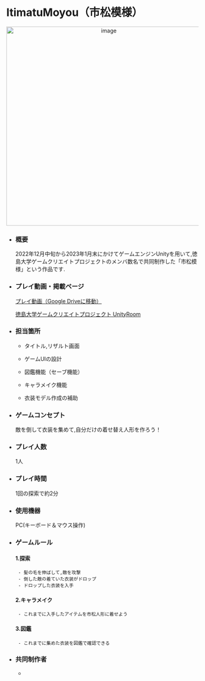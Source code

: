 # ItimatuMoyou（市松模様）

<p  align="center"><img width="521" alt="image" src="https://github.com/hirokazu1108/ItimatuMoyou/assets/87222170/03486443-112c-4062-b214-f6ab6dd52537"></p>


- ### 概要
  2022年12月中旬から2023年1月末にかけてゲームエンジンUnityを用いて,徳島大学ゲームクリエイトプロジェクトのメンバ数名で共同制作した「市松模様」という作品です.

- ### プレイ動画・掲載ページ
   [プレイ動画（Google Driveに移動）](https://drive.google.com/drive/u/1/folders/1QlGOesiHKCc60sRfaEiHR3TlQCjtcapf)
   
   [徳島大学ゲームクリエイトプロジェクト UnityRoom](https://unityroom.com/users/s51bljtz6nox4i0vrd8a)

- ### 担当箇所
   - タイトル,リザルト画面

   - ゲームUIの設計

   - 図鑑機能（セーブ機能）

   - キャラメイク機能
 
   - 衣装モデル作成の補助

- ### ゲームコンセプト
  敵を倒して衣装を集めて,自分だけの着せ替え人形を作ろう！

- ### プレイ人数
   1人

- ### プレイ時間
   1回の探索で約2分

- ### 使用機器
   PC(キーボード＆マウス操作)

- ### ゲームルール
   #### 1.探索
       - 髪の毛を伸ばして,敵を攻撃
       - 倒した敵の着ていた衣装がドロップ
       - ドロップした衣装を入手
   #### 2.キャラメイク
       - これまでに入手したアイテムを市松人形に着せよう
   #### 3.図鑑
       - これまでに集めた衣装を図鑑で確認できる

- ### 共同制作者
   - []()
   

